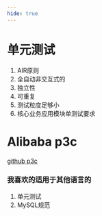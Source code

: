 ```yaml
---
hide: true
---
```


# 单元测试

1. AIR原则
2. 全自动非交互式的
3. 独立性
4. 可重复
5. 测试粒度足够小
6. 核心业务应用模块单测试要求

# Alibaba p3c


[github p3c](https://github.com/alibaba/p3c)


### 我喜欢的适用于其他语言的

1. 单元测试
2. MySQL规范